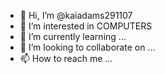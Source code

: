 - 👋 Hi, I’m @kaiadams291107
- 👀 I’m interested in COMPUTERS
- 🌱 I’m currently learning ...
- 💞️ I’m looking to collaborate on ...
- 📫 How to reach me ...

<!---
kaiadams291107/kaiadams291107 is a ✨ special ✨ repository because its `README.md` (this file) appears on your GitHub profile.
You can click the Preview link to take a look at your changes.
--->
